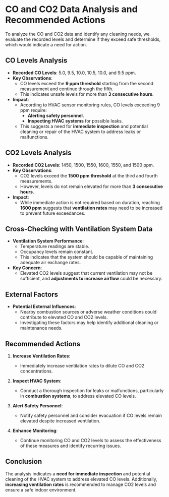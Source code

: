 # CO and CO2 Data Analysis and Recommended Actions

To analyze the CO and CO2 data and identify any cleaning needs, we evaluate the recorded levels and determine if they exceed safe thresholds, which would indicate a need for action.


## CO Levels Analysis

- **Recorded CO Levels**: 5.0, 9.5, 10.0, 10.5, 10.0, and 9.5 ppm.
- **Key Observations**:
  - CO levels exceed the **9 ppm threshold** starting from the second measurement and continue through the fifth.
  - This indicates unsafe levels for more than **3 consecutive hours**.
- **Impact**:
  - According to HVAC sensor monitoring rules, CO levels exceeding 9 ppm require:
    - **Alerting safety personnel**.
    - **Inspecting HVAC systems** for possible leaks.
  - This suggests a need for **immediate inspection** and potential cleaning or repair of the HVAC system to address leaks or malfunctions.


## CO2 Levels Analysis

- **Recorded CO2 Levels**: 1450, 1500, 1550, 1600, 1550, and 1500 ppm.
- **Key Observations**:
  - CO2 levels exceed the **1500 ppm threshold** at the third and fourth measurements.
  - However, levels do not remain elevated for more than **3 consecutive hours**.
- **Impact**:
  - While immediate action is not required based on duration, reaching **1600 ppm** suggests that **ventilation rates** may need to be increased to prevent future exceedances.


## Cross-Checking with Ventilation System Data

- **Ventilation System Performance**:
  - Temperature readings are stable.
  - Occupancy levels remain constant.
  - This indicates that the system should be capable of maintaining adequate air exchange rates.
- **Key Concern**:
  - Elevated CO2 levels suggest that current ventilation may not be sufficient, and **adjustments to increase airflow** could be necessary.


## External Factors

- **Potential External Influences**:
  - Nearby combustion sources or adverse weather conditions could contribute to elevated CO and CO2 levels.
  - Investigating these factors may help identify additional cleaning or maintenance needs.


## Recommended Actions

1. **Increase Ventilation Rates**:
   - Immediately increase ventilation rates to dilute CO and CO2 concentrations.

2. **Inspect HVAC System**:
   - Conduct a thorough inspection for leaks or malfunctions, particularly in **combustion systems**, to address elevated CO levels.

3. **Alert Safety Personnel**:
   - Notify safety personnel and consider evacuation if CO levels remain elevated despite increased ventilation.

4. **Enhance Monitoring**:
   - Continue monitoring CO and CO2 levels to assess the effectiveness of these measures and identify recurring issues.


## Conclusion

The analysis indicates a **need for immediate inspection** and potential cleaning of the HVAC system to address elevated CO levels. Additionally, **increasing ventilation rates** is recommended to manage CO2 levels and ensure a safe indoor environment.
